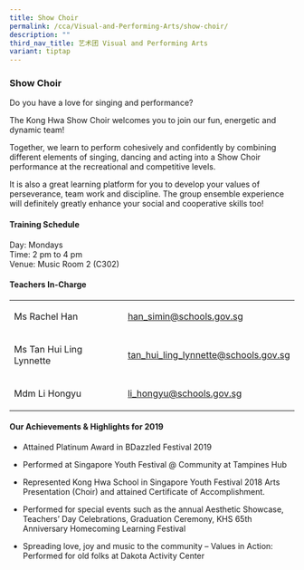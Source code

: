 ```yaml
---
title: Show Choir
permalink: /cca/Visual-and-Performing-Arts/show-choir/
description: ""
third_nav_title: 艺术团 Visual and Performing Arts
variant: tiptap
---
```

<h3>Show Choir</h3>
<p>Do you have a love for singing and performance?</p>
<p>The Kong Hwa Show Choir welcomes you to join our fun, energetic and dynamic
team!</p>
<p>Together, we learn to perform cohesively and confidently by combining
different elements of singing, dancing and acting into a Show Choir performance
at the recreational and competitive levels.</p>
<p>It is also a great learning platform for you to develop your values of
perseverance, team work and discipline. The group ensemble experience will
definitely greatly enhance your social and cooperative skills too!</p>
<h4>Training Schedule</h4>
<p>Day: Mondays
<br>Time: 2 pm to 4 pm
<br>Venue: Music Room 2 (C302)</p>
<h4>Teachers In-Charge</h4>
<table>
<tbody>
<tr>
<td rowspan="1" colspan="1">
<p>Ms Rachel Han&nbsp;</p>
</td>
<td rowspan="1" colspan="1">
<p><a href="mailto:han_simin@schools.gov.sg" rel="noopener noreferrer nofollow" target="_blank">han_simin@schools.gov.sg</a>
</p>
</td>
</tr>
<tr>
<td rowspan="1" colspan="1">
<p>Ms Tan Hui Ling Lynnette&nbsp;</p>
</td>
<td rowspan="1" colspan="1">
<p><a href="mailto:tan_hui_ling_lynnette@schools.gov.sg" rel="noopener noreferrer nofollow" target="_blank">tan_hui_ling_lynnette@schools.gov.sg</a>
</p>
</td>
</tr>
<tr>
<td rowspan="1" colspan="1">
<p>Mdm Li Hongyu&nbsp;</p>
</td>
<td rowspan="1" colspan="1">
<p><a href="mailto:li_hongyu@schools.gov.sg" rel="noopener noreferrer nofollow" target="_blank">li_hongyu@schools.gov.sg</a>
</p>
</td>
</tr>
</tbody>
</table>
<h4>Our Achievements &amp; Highlights for 2019</h4>
<ul data-tight="true" class="tight">
<li>
<p>Attained Platinum Award in BDazzled Festival 2019</p>
</li>
<li>
<p>Performed at Singapore Youth Festival @ Community at Tampines Hub</p>
</li>
<li>
<p>Represented Kong Hwa School in Singapore Youth Festival 2018 Arts Presentation
(Choir) and attained Certificate of Accomplishment.</p>
</li>
<li>
<p>Performed for special events such as the annual Aesthetic Showcase, Teachers’
Day Celebrations, Graduation Ceremony, KHS 65th Anniversary Homecoming
Learning Festival</p>
</li>
<li>
<p>Spreading love, joy and music to the community – Values in Action: Performed
for old folks at Dakota Activity Center</p>
</li>
</ul>
<p></p>